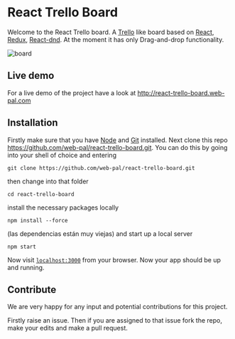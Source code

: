 # React Trello Board

Welcome to the React Trello board. A [Trello](http://trello.com) like board based on [React](https://facebook.github.io/react/), [Redux](https://github.com/reactjs/redux), [React-dnd](https://github.com/gaearon/react-dnd). At the moment it has only Drag-and-drop functionality.

![`board`](https://s3.amazonaws.com/react-trello/board_screen.png)

## Live demo

For a live demo of the project have a look at http://react-trello-board.web-pal.com

## Installation

Firstly make sure that you have [Node](https://nodejs.org/en/download/) and [Git](https://git-scm.com/book/en/v2/Getting-Started-Installing-Git) installed.
Next clone this repo https://github.com/web-pal/react-trello-board.git. You can do this by going into your shell of choice and entering

```
git clone https://github.com/web-pal/react-trello-board.git
```

then change into that folder

```
cd react-trello-board
```

install the necessary packages locally

```
npm install --force
```

(las dependencias están muy viejas)
and start up a local server

```
npm start
```

Now visit [`localhost:3000`](http://localhost:3000) from your browser. Now your app should be up and running.

## Contribute

We are very happy for any input and potential contributions for this project.

Firstly raise an issue. Then if you are assigned to that issue fork the repo, make your edits and make a pull request.
